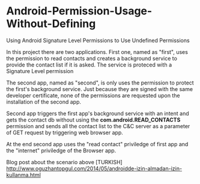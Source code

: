 # Android-Permission-Usage-Without-Defining
Using Android Signature Level Permissions to Use Undefined Permissions

In this project there are two applications.
First one, named as "first", uses the permission to read contacts and creates a background service to provide the contact list if it is asked. 
The service is proteced with a Signature Level permission

The second app, named as "second", is only uses the permission to protect the first's background service. 
Just because they are signed with the same developer certificate, none of the permissions are requested upon the installation of the second app.

Second app triggers the first app's background service with an intent and gets the contact db without using the <b>com.android.READ_CONTACTS</b> permission and sends all the contact list to the C&C server as a parameter of GET request by triggering web browser app.

At the end second app uses the "read contact" priviledge of first app and the "internet" priviledge of the Browser app.

Blog post about the scenario above
[TURKISH] http://www.oguzhantopgul.com/2014/05/androidde-izin-almadan-izin-kullanma.html
